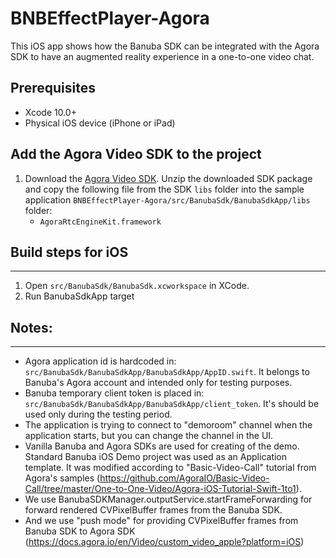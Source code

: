 # BNBEffectPlayer-Agora

This iOS app shows how the Banuba SDK can be integrated with the Agora SDK to have an augmented reality experience in a one-to-one video chat.

## Prerequisites

- Xcode 10.0+
- Physical iOS device (iPhone or iPad)

## Add the Agora Video SDK to the project

1. Download the [Agora Video SDK](https://www.agora.io/en/download/). Unzip the downloaded SDK package and copy the following file from the SDK `libs` folder into the sample application `BNBEffectPlayer-Agora/src/BanubaSdk/BanubaSdkApp/libs` folder:
    - `AgoraRtcEngineKit.framework`

## Build steps for iOS
----------------------
1. Open `src/BanubaSdk/BanubaSdk.xcworkspace` in XCode.
2. Run BanubaSdkApp target

## Notes:
------

* Agora application id is hardcoded in: `src/BanubaSdk/BanubaSdkApp/BanubaSdkApp/AppID.swift`. It belongs to Banuba's Agora account and intended only for testing purposes.
* Banuba temporary client token is placed in: `src/BanubaSdk/BanubaSdkApp/BanubaSdkApp/client_token`. It's should be used only during the testing period.
* The application is trying to connect to "demoroom" channel when the application starts, but you can change the channel in the UI.
* Vanilla Banuba and Agora SDKs are used for creating of the demo. Standard Banuba iOS Demo project was used as an Application template. It was modified according to "Basic-Video-Call" tutorial from Agora's samples (https://github.com/AgoraIO/Basic-Video-Call/tree/master/One-to-One-Video/Agora-iOS-Tutorial-Swift-1to1).
* We use BanubaSDKManager.outputService.startFrameForwarding for forward rendered CVPixelBuffer frames from the Banuba SDK.
* And we use "push mode" for providing CVPixelBuffer frames from Banuba SDK to Agora SDK (https://docs.agora.io/en/Video/custom_video_apple?platform=iOS)
